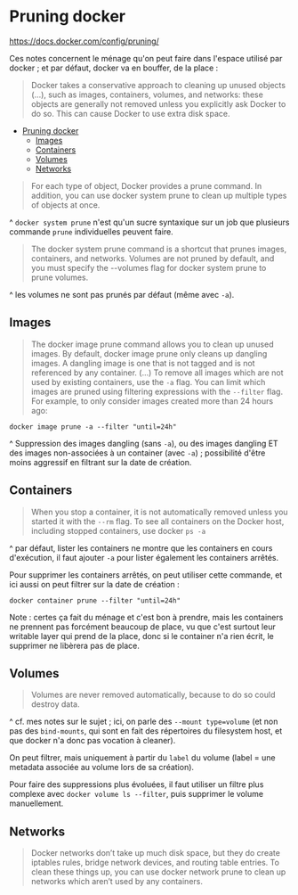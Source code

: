 # Pruning docker

https://docs.docker.com/config/pruning/

Ces notes concernent le ménage qu'on peut faire dans l'espace utilisé par docker ; et par défaut, docker va en bouffer, de la place :

> Docker takes a conservative approach to cleaning up unused objects (...), such as images, containers, volumes, and networks: these objects are generally not removed unless you explicitly ask Docker to do so. This can cause Docker to use extra disk space.


* [Pruning docker](#pruning-docker)
   * [Images](#images)
   * [Containers](#containers)
   * [Volumes](#volumes)
   * [Networks](#networks)

> For each type of object, Docker provides a prune command. In addition, you can use docker system prune to clean up multiple types of objects at once.

^ `docker system prune` n'est qu'un sucre syntaxique sur un job que plusieurs commande `prune` individuelles peuvent faire.

> The docker system prune command is a shortcut that prunes images, containers, and networks. Volumes are not pruned by default, and you must specify the --volumes flag for docker system prune to prune volumes.

^ les volumes ne sont pas prunés par défaut (même avec `-a`).

## Images

> The docker image prune command allows you to clean up unused images. By default, docker image prune only cleans up
> dangling images. A dangling image is one that is not tagged and is not referenced by any container. (...) To remove
> all images which are not used by existing containers, use the `-a` flag. You can limit which images are pruned using filtering expressions with the `--filter` flag. For example, to only consider images created more than 24 hours ago:

```
docker image prune -a --filter "until=24h"
```

^ Suppression des images dangling (sans `-a`), ou des images dangling ET des images non-associées à un container (avec `-a`) ; possibilité d'être moins aggressif en filtrant sur la date de création.

## Containers

> When you stop a container, it is not automatically removed unless you started it with the `--rm` flag. To see all
> containers on the Docker host, including stopped containers, use docker `ps -a`

^ par défaut, lister les containers ne montre que les containers en cours d'exécution, il faut ajouter `-a` pour lister également les containers arrêtés.

Pour supprimer les containers arrêtés, on peut utiliser cette commande, et ici aussi on peut filtrer sur la date de création :

```
docker container prune --filter "until=24h"
```

Note : certes ça fait du ménage et c'est bon à prendre, mais les containers ne prennent pas forcément beaucoup de place, vu que c'est surtout leur writable layer qui prend de la place, donc si le container n'a rien écrit, le supprimer ne libèrera pas de place.

## Volumes

> Volumes are never removed automatically, because to do so could destroy data.

^ cf. mes notes sur le sujet ; ici, on parle des `--mount type=volume` (et non pas des `bind-mounts`, qui sont en fait des répertoires du filesystem host, et que docker n'a donc pas vocation à cleaner).

On peut filtrer, mais uniquement à partir du `label` du volume (label = une metadata associée au volume lors de sa création).

Pour faire des suppressions plus évoluées, il faut utiliser un filtre plus complexe avec `docker volume ls --filter`, puis supprimer le volume manuellement.

## Networks

> Docker networks don’t take up much disk space, but they do create iptables rules, bridge network devices, and routing table entries. To clean these things up, you can use docker network prune to clean up networks which aren’t used by any containers.
